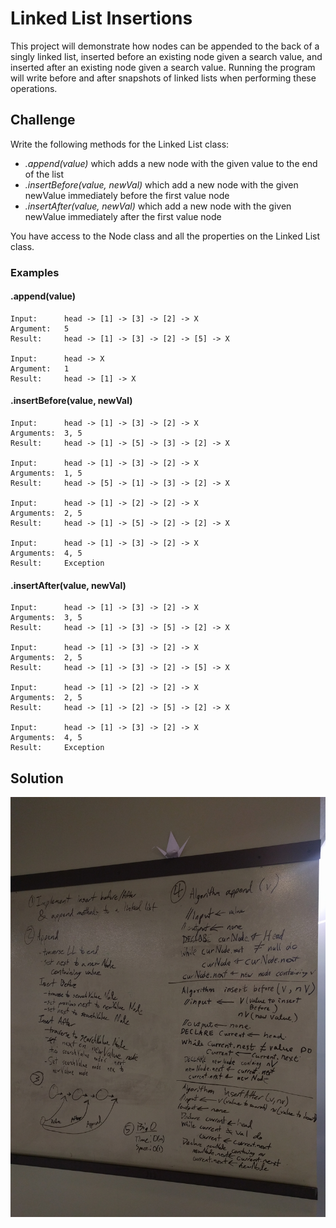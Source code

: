 # Linked List Insertions

This project will demonstrate how nodes can be appended to the back
of a singly linked list, inserted before an existing node given a search
value, and inserted after an existing node given a search value. Running
the program will write before and after snapshots of linked lists when
performing these operations.

## Challenge
Write the following methods for the Linked List class:

- *.append(value)* which adds a new node with the given value to the end of the list
- *.insertBefore(value, newVal)* which add a new node with the given newValue immediately before the first value node
- *.insertAfter(value, newVal)* which add a new node with the given newValue immediately after the first value node

You have access to the Node class and all the properties on the Linked List class.

### Examples
#### .append(value) ####
    Input:      head -> [1] -> [3] -> [2] -> X
    Argument:   5
    Result:     head -> [1] -> [3] -> [2] -> [5] -> X

    Input:      head -> X
    Argument:   1
    Result:     head -> [1] -> X

#### .insertBefore(value, newVal) ####
    Input:      head -> [1] -> [3] -> [2] -> X
    Arguments:  3, 5
    Result:     head -> [1] -> [5] -> [3] -> [2] -> X

    Input:      head -> [1] -> [3] -> [2] -> X
    Arguments:  1, 5
    Result:     head -> [5] -> [1] -> [3] -> [2] -> X

    Input:      head -> [1] -> [2] -> [2] -> X
    Arguments:  2, 5
    Result:     head -> [1] -> [5] -> [2] -> [2] -> X

    Input:      head -> [1] -> [3] -> [2] -> X
    Arguments:  4, 5
    Result:     Exception
#### .insertAfter(value, newVal) ####
    Input:      head -> [1] -> [3] -> [2] -> X
    Arguments:  3, 5
    Result:     head -> [1] -> [3] -> [5] -> [2] -> X

    Input:      head -> [1] -> [3] -> [2] -> X
    Arguments:  2, 5
    Result:     head -> [1] -> [3] -> [2] -> [5] -> X

    Input:      head -> [1] -> [2] -> [2] -> X
    Arguments:  2, 5
    Result:     head -> [1] -> [2] -> [5] -> [2] -> X

    Input:      head -> [1] -> [3] -> [2] -> X
    Arguments:  4, 5
    Result:     Exception

## Solution
![LL_Insertions Solution Photo](/assets/LL_Insertions.jpg)
